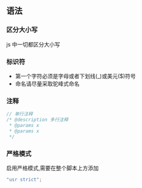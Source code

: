 ## 语法

### 区分大小写

js 中一切都区分大小写

### 标识符

-   第一个字符必须是字母或者下划线(\_)或美元(\$)符号
-   命名请尽量采取驼峰式命名

### 注释

```js
// 单行注释
/* @description 多行注释
 * @params x
 * @params x
 */
```

### 严格模式

启用严格模式,需要在整个脚本上方添加

```js
"usr strict";
```
